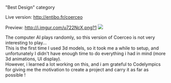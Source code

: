 "Best Design" category

Live version: http://entibo.fr/coerceo  

Preview: http://i.imgur.com/u722NcX.png?1
![](http://i.imgur.com/u722NcX.png?1)

The computer AI plays randomly, so this version of Coerceo is not very interesting to play...  
This is the first time I used 3d models, so it took me a while to setup, and unfortunately I didn't have enough time to do everything i had in mind (more 3d animations, UI display).  
However, i learned a lot working on this, and i am grateful to Codelympics for giving me the motivation to create a project and carry it as far as possible !
